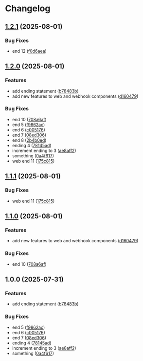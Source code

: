 # Changelog

## [1.2.1](https://github.com/thanadolps/rps/compare/web/v1.2.0...web/v1.2.1) (2025-08-01)


### Bug Fixes

* end 12 ([f0d6aea](https://github.com/thanadolps/rps/commit/f0d6aea1249f2840d094d2829dfc60284fa5ce60))

## [1.2.0](https://github.com/thanadolps/rps/compare/web/v1.1.1...web/v1.2.0) (2025-08-01)


### Features

* add ending statement ([b78483b](https://github.com/thanadolps/rps/commit/b78483b9574e56b01736788518c248729dfd50ae))
* add new features to web and webhook components ([d160479](https://github.com/thanadolps/rps/commit/d160479b6426d5c4d1f24f025012b063f39887b7))


### Bug Fixes

* end 10 ([708a6af](https://github.com/thanadolps/rps/commit/708a6afa66385b32368d07b05bf55c4e201790fc))
* end 5 ([f9862ac](https://github.com/thanadolps/rps/commit/f9862ac45c79dad8b63bc75c4066c5e45dd9f465))
* end 6 ([c005176](https://github.com/thanadolps/rps/commit/c0051763be19c2029d9f7cbdb4c1c628b7ef559c))
* end 7 ([08ed306](https://github.com/thanadolps/rps/commit/08ed306997cd94c636d3392e5bb9a75380e19c4c))
* end 8 ([2b4b0ed](https://github.com/thanadolps/rps/commit/2b4b0ed984cd3334fc549a2b86116c704496ad77))
* ending 4 ([78145ad](https://github.com/thanadolps/rps/commit/78145adf346cadf83ca23b7930328e464d999ce9))
* increment ending to 3 ([ae8aff2](https://github.com/thanadolps/rps/commit/ae8aff2f3e9b560b32935ae5cd7920154385c934))
* something ([0a4f617](https://github.com/thanadolps/rps/commit/0a4f617062bd5f4560e47c4e808c108efb0e4f26))
* web end 11 ([175c815](https://github.com/thanadolps/rps/commit/175c815f45bc3ce4e188b68d6d5485fb88ebe2f8))

## [1.1.1](https://github.com/thanadolps/rps/compare/demo-typescript-app/v1.1.0...demo-typescript-app/v1.1.1) (2025-08-01)


### Bug Fixes

* web end 11 ([175c815](https://github.com/thanadolps/rps/commit/175c815f45bc3ce4e188b68d6d5485fb88ebe2f8))

## [1.1.0](https://github.com/thanadolps/rps/compare/demo-typescript-app/v1.0.0...demo-typescript-app/v1.1.0) (2025-08-01)


### Features

* add new features to web and webhook components ([d160479](https://github.com/thanadolps/rps/commit/d160479b6426d5c4d1f24f025012b063f39887b7))


### Bug Fixes

* end 10 ([708a6af](https://github.com/thanadolps/rps/commit/708a6afa66385b32368d07b05bf55c4e201790fc))

## 1.0.0 (2025-07-31)

### Features

- add ending statement ([b78483b](https://github.com/thanadolps/rps/commit/b78483b9574e56b01736788518c248729dfd50ae))

### Bug Fixes

- end 5 ([f9862ac](https://github.com/thanadolps/rps/commit/f9862ac45c79dad8b63bc75c4066c5e45dd9f465))
- end 6 ([c005176](https://github.com/thanadolps/rps/commit/c0051763be19c2029d9f7cbdb4c1c628b7ef559c))
- end 7 ([08ed306](https://github.com/thanadolps/rps/commit/08ed306997cd94c636d3392e5bb9a75380e19c4c))
- ending 4 ([78145ad](https://github.com/thanadolps/rps/commit/78145adf346cadf83ca23b7930328e464d999ce9))
- increment ending to 3 ([ae8aff2](https://github.com/thanadolps/rps/commit/ae8aff2f3e9b560b32935ae5cd7920154385c934))
- something ([0a4f617](https://github.com/thanadolps/rps/commit/0a4f617062bd5f4560e47c4e808c108efb0e4f26))
